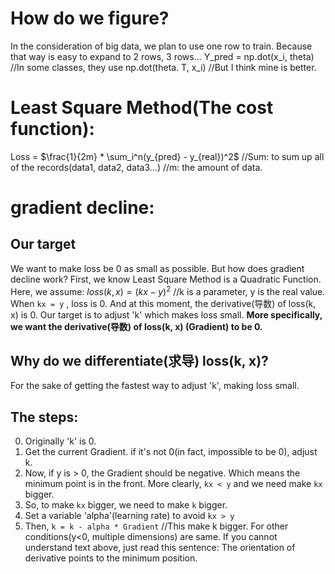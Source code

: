 # How do we figure?

In the consideration of big data, we plan to use one row to train.
Because that way is easy to expand to 2 rows, 3 rows...
Y_pred = np.dot(x_i, theta)
//In some classes, they use np.dot(theta. T, x_i)
//But I think mine is better.

# Least Square Method(The cost function):

Loss = $\frac{1}{2m} * \sum_i^n(y_{pred} - y_{real})^2$
//Sum: to sum up all of the records(data1, data2, data3...)
//m: the amount of data.

# gradient decline:

## Our target

We want to make loss be 0 as small as possible. But how does gradient decline work?
First, we know Least Square Method is a Quadratic Function.
Here, we assume: $loss(k, x) = (kx - y)^2$  //k is a parameter, y is the real value.
When `kx = y` , loss is 0. And at this moment, the derivative(导数) of loss(k, x) is 0.
Our target is to adjust 'k' which makes loss small.
**More specifically, we want the derivative(导数) of loss(k, x) (Gradient) to be 0.**

## Why do we differentiate(求导) loss(k, x)?

For the sake of getting the fastest way to adjust 'k', making loss small.

## The steps:

0. Originally 'k' is 0.
1. Get the current Gradient. if it's not 0(in fact, impossible to be 0), adjust k.
2. Now, if y is > 0, the Gradient should be negative. Which means the minimum point is in the front. More clearly,  `kx < y` and we need make `kx` bigger.
1. So, to make `kx` bigger, we need to make `k` bigger.
1. Set a variable 'alpha'(learning rate) to avoid `kx > y`
1. Then,  `k = k - alpha * Gradient` //This make k bigger.
For other conditions(y<0, multiple dimensions) are same.
If you cannot understand text above, just read this sentence:
The orientation of derivative points to the minimum position.